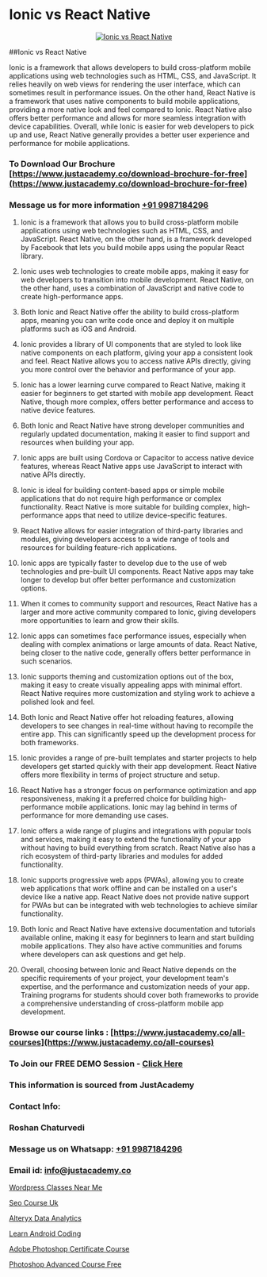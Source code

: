 # Ionic vs React Native

<p align="center">
  <a href="https://justacademy.co/course-detail/react-native-training">
    <img src="https://justacademy.co/storage2/course_image/1677245616_course_image.webp" alt="Ionic vs React Native">
  </a>
</p>
##Ionic vs React Native

Ionic is a framework that allows developers to build cross-platform mobile applications using web technologies such as HTML, CSS, and JavaScript. It relies heavily on web views for rendering the user interface, which can sometimes result in performance issues. On the other hand, React Native is a framework that uses native components to build mobile applications, providing a more native look and feel compared to Ionic. React Native also offers better performance and allows for more seamless integration with device capabilities. Overall, while Ionic is easier for web developers to pick up and use, React Native generally provides a better user experience and performance for mobile applications.
### To Download Our Brochure [https://www.justacademy.co/download-brochure-for-free](https://www.justacademy.co/download-brochure-for-free)
### Message us for more information [+91 9987184296](https://api.whatsapp.com/send?phone=919987184296)
1) Ionic is a framework that allows you to build cross-platform mobile applications using web technologies such as HTML, CSS, and JavaScript. React Native, on the other hand, is a framework developed by Facebook that lets you build mobile apps using the popular React library.

2) Ionic uses web technologies to create mobile apps, making it easy for web developers to transition into mobile development. React Native, on the other hand, uses a combination of JavaScript and native code to create high-performance apps.

3) Both Ionic and React Native offer the ability to build cross-platform apps, meaning you can write code once and deploy it on multiple platforms such as iOS and Android.

4) Ionic provides a library of UI components that are styled to look like native components on each platform, giving your app a consistent look and feel. React Native allows you to access native APIs directly, giving you more control over the behavior and performance of your app.

5) Ionic has a lower learning curve compared to React Native, making it easier for beginners to get started with mobile app development. React Native, though more complex, offers better performance and access to native device features.

6) Both Ionic and React Native have strong developer communities and regularly updated documentation, making it easier to find support and resources when building your app.

7) Ionic apps are built using Cordova or Capacitor to access native device features, whereas React Native apps use JavaScript to interact with native APIs directly.

8) Ionic is ideal for building content-based apps or simple mobile applications that do not require high performance or complex functionality. React Native is more suitable for building complex, high-performance apps that need to utilize device-specific features.

9) React Native allows for easier integration of third-party libraries and modules, giving developers access to a wide range of tools and resources for building feature-rich applications.

10) Ionic apps are typically faster to develop due to the use of web technologies and pre-built UI components. React Native apps may take longer to develop but offer better performance and customization options.

11) When it comes to community support and resources, React Native has a larger and more active community compared to Ionic, giving developers more opportunities to learn and grow their skills.

12) Ionic apps can sometimes face performance issues, especially when dealing with complex animations or large amounts of data. React Native, being closer to the native code, generally offers better performance in such scenarios.

13) Ionic supports theming and customization options out of the box, making it easy to create visually appealing apps with minimal effort. React Native requires more customization and styling work to achieve a polished look and feel.

14) Both Ionic and React Native offer hot reloading features, allowing developers to see changes in real-time without having to recompile the entire app. This can significantly speed up the development process for both frameworks.

15) Ionic provides a range of pre-built templates and starter projects to help developers get started quickly with their app development. React Native offers more flexibility in terms of project structure and setup.

16) React Native has a stronger focus on performance optimization and app responsiveness, making it a preferred choice for building high-performance mobile applications. Ionic may lag behind in terms of performance for more demanding use cases.

17) Ionic offers a wide range of plugins and integrations with popular tools and services, making it easy to extend the functionality of your app without having to build everything from scratch. React Native also has a rich ecosystem of third-party libraries and modules for added functionality.

18) Ionic supports progressive web apps (PWAs), allowing you to create web applications that work offline and can be installed on a user's device like a native app. React Native does not provide native support for PWAs but can be integrated with web technologies to achieve similar functionality.

19) Both Ionic and React Native have extensive documentation and tutorials available online, making it easy for beginners to learn and start building mobile applications. They also have active communities and forums where developers can ask questions and get help.

20) Overall, choosing between Ionic and React Native depends on the specific requirements of your project, your development team's expertise, and the performance and customization needs of your app. Training programs for students should cover both frameworks to provide a comprehensive understanding of cross-platform mobile app development.

### Browse our course links : [https://www.justacademy.co/all-courses](https://www.justacademy.co/all-courses) 
### To Join our FREE DEMO Session - [Click Here](https://www.justacademy.co/register-for-course-demo)


### This information is sourced from JustAcademy
### Contact Info:
### Roshan Chaturvedi
### Message us on Whatsapp: [+91 9987184296](https://api.whatsapp.com/send?phone=919987184296)
### Email id: [info@justacademy.co](mailto:info@justacademy.co)
                
[Wordpress Classes Near Me](https://www.linkedin.com/pulse/wordpress-classes-near-me-justacademy-pune-gbmrc/)

[Seo Course Uk](https://www.linkedin.com/pulse/seo-course-uk-justacademy-london-cl0gf?trackingId=QJe6BKnYqTGTrXtqnzVsRQ%3D%3D&lipi=urn%3Ali%3Apage%3Ad_flagship3_company_admin%3BosK2%2F2EMSuK0OJgUxbYcDg%3D%3D)

[Alteryx Data Analytics](https://medium.com/@mahi3106/alteryx-data-analytics-6447a8ea590d)

[Learn Android Coding](https://medium.com/@mistersumit961/learn-android-coding-c2ae7b1e3b19)

[Adobe Photoshop Certificate Course](https://justacademyin.github.io/justacademy/adobe-photoshop-certificate-course)

[Photoshop Advanced Course Free](https://justacademyin.github.io/justacademy/photoshop-advanced-course-free)

